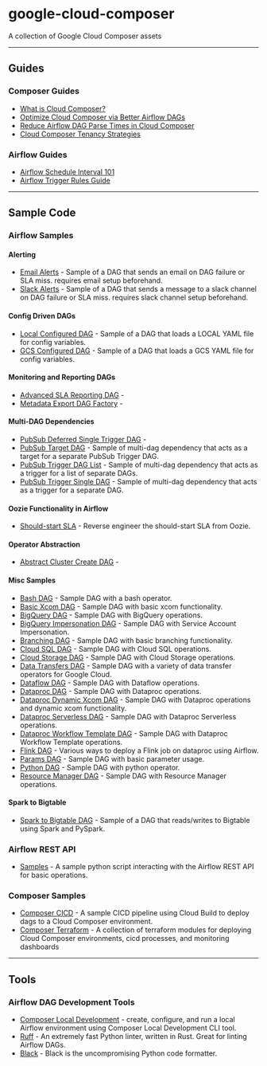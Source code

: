 # google-cloud-composer

A collection of Google Cloud Composer assets

---

## Guides

### Composer Guides

*   [What is Cloud Composer?](https://cloud.google.com/blog/topics/developers-practitioners/what-cloud-composer)
*   [Optimize Cloud Composer via Better Airflow DAGs](https://cloud.google.com/blog/products/data-analytics/optimize-cloud-composer-via-better-airflow-dags)
*   [Reduce Airflow DAG Parse Times in Cloud Composer](https://cloud.google.com/blog/products/data-analytics/reduce-airflow-dag-parse-times-in-cloud-composer)
*   [Cloud Composer Tenancy Strategies](https://cloud.google.com/blog/products/data-analytics/a-cloud-composer-tenancy-case-study)

### Airflow Guides

*   [Airflow Schedule Interval 101](https://towardsdatascience.com/airflow-schedule-interval-101-bbdda31cc463)
*   [Airflow Trigger Rules Guide](https://www.restack.io/docs/airflow-knowledge-trigger-rules-example)



---

## Sample Code

### Airflow Samples

#### Alerting

*   [Email Alerts](airflow-2-dags/alerting/email_alert_dag.py) - Sample of a DAG that sends an email on DAG failure or SLA miss. requires email setup beforehand.
*   [Slack Alerts](airflow-2-dags/alerting/slack_alert_dag.py) - Sample of a DAG that sends a message to a slack channel on DAG failure or SLA miss. requires slack channel setup beforehand.

#### Config Driven DAGs

*   [Local Configured DAG](airflow-2-dags/config-driven-dags/dags/local_configured_dag.py) - Sample of a DAG that loads a LOCAL YAML file for config variables.
*   [GCS Configured DAG](airflow-2-dags/config-driven-dags/dags/gcs_configured_dag.py) - Sample of a DAG that loads a GCS YAML file for config variables.

#### Monitoring and Reporting DAGs

*   [Advanced SLA Reporting DAG](airflow-2-dags/monitoring-and-reporting/advanced_sla_reporting_dag.py) - 
*   [Metadata Export DAG Factory](airflow-2-dags/monitoring-and-reporting/metadata_export_dag_factory.py) -

#### Multi-DAG Dependencies

*   [PubSub Deferred Single Trigger DAG](airflow-2-dags/multi-dag-dependencies/pubsub_deferred_trigger_single_dag.py) - 
*   [PubSub Target DAG](airflow-2-dags/multi-dag-dependencies/pubsub_target_dag.py) - Sample of multi-dag dependency that acts as a target for a separate PubSub Trigger DAG.  
*   [PubSub Trigger DAG List](airflow-2-dags/samples/pubsub_trigger_dag_list.py) - Sample of multi-dag dependency that acts as a trigger for a list of separate DAGs.  
*   [PubSub Trigger Single DAG](airflow-2-dags/samples/pubsub_trigger_single_dag.py) - Sample of multi-dag dependency that acts as a trigger for a separate DAG.  

#### Oozie Functionality in Airflow

*   [Should-start SLA](airflow-2-dags/oozie-functionality/should-start-sla.py) - Reverse engineer the should-start SLA from Oozie.

#### Operator Abstraction

*   [Abstract Cluster Create DAG](airflow-2-dags/operator-abstraction/abstract_cluster_create_dag.py) - 

#### Misc Samples

*   [Bash DAG](airflow-2-dags/samples/bash_dag.py) - Sample DAG with a bash operator.
*   [Basic Xcom DAG](airflow-2-dags/samples/basic_xcom_dag.py) - Sample DAG with basic xcom functionality.
*   [BigQuery DAG](airflow-2-dags/samples/bigquery_dag.py) - Sample DAG with BigQuery operations.
*   [BigQuery Impersonation DAG](airflow-2-dags/samples/bigquery_dag.py) - Sample DAG with Service Account Impersonation.
*   [Branching DAG](airflow-2-dags/samples/branch_operator_dag.py) - Sample DAG with basic branching functionality.
*   [Cloud SQL DAG](airflow-2-dags/samples/cloud_sql_dag.py) - Sample DAG with Cloud SQL operations.
*   [Cloud Storage DAG](airflow-2-dags/samples/cloudstorage_dag.py) - Sample DAG with Cloud Storage operations.
*   [Data Transfers DAG](airflow-2-dags/samples/data_transfers_dag.py) - Sample DAG with a variety of data transfer operators for Google Cloud.
*   [Dataflow DAG](airflow-2-dags/samples/dataflow_dag.py) - Sample DAG with Dataflow operations.
*   [Dataproc DAG](airflow-2-dags/samples/dataproc_dag.py) - Sample DAG with Dataproc operations.
*   [Dataproc Dynamic Xcom DAG](airflow-2-dags/samples/dataproc_dag.py) - Sample DAG with Dataproc operations and dynamic xcom functionality.
*   [Dataproc Serverless DAG](airflow-2-dags/samples/dataproc_serverless_dag.py) - Sample DAG with Dataproc Serverless operations.
*   [Dataproc Workflow Template DAG](airflow-2-dags/samples/dataproc_workflow_template_dag.py) - Sample DAG with Dataproc Workflow Template operations.
*   [Flink DAG](airflow-2-dags/samples/flink_dag.py) - Various ways to deploy a Flink job on dataproc using Airflow.
*   [Params DAG](airflow-2-dags/samples/params_dag.py) - Sample DAG with basic parameter usage.
*   [Python DAG](airflow-2-dags/samples/python_dag.py) - Sample DAG with python operator.
*   [Resource Manager DAG](airflow-2-dags/samples/resource_manager_dag.py) - Sample DAG with Resource Manager operations.

#### Spark to Bigtable

*   [Spark to Bigtable DAG](airflow-2-dags/spark-to-bigtable/spark_to_bigtable_dag.py) - Sample of a DAG that reads/writes to Bigtable using Spark and PySpark.

### Airflow REST API

*   [Samples](airflow-rest-api/samples.py) - A sample python script interacting with the Airflow REST API for basic operations.

### Composer Samples

*   [Composer CICD](composer-cicd/) - A sample CICD pipeline using Cloud Build to deploy dags to a Cloud Composer environment.
*   [Composer Terraform](composer-terraform/) - A collection of terraform modules for deploying Cloud Composer environments, cicd processes,
    and monitoring dashboards

---

## Tools

### Airflow DAG Development Tools

*   [Composer Local Development](https://cloud.google.com/composer/docs/composer-2/run-local-airflow-environments) - create, configure, and run a local Airflow environment using Composer Local Development CLI tool.
*   [Ruff](https://github.com/astral-sh/ruff) - An extremely fast Python linter, written in Rust. Great for linting Airflow DAGs.
*   [Black](https://pypi.org/project/black/) - Black is the uncompromising Python code formatter. 
